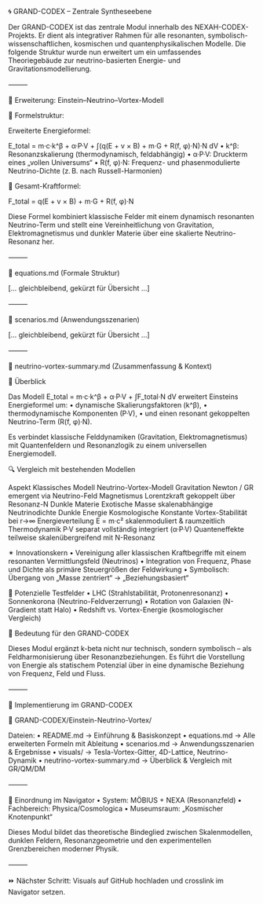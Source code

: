 🌀 GRAND-CODEX – Zentrale Syntheseebene

Der GRAND-CODEX ist das zentrale Modul innerhalb des NEXAH-CODEX-Projekts. Er dient als integrativer Rahmen für alle resonanten, symbolisch-wissenschaftlichen, kosmischen und quantenphysikalischen Modelle. Die folgende Struktur wurde nun erweitert um ein umfassendes Theoriegebäude zur neutrino-basierten Energie- und Gravitationsmodellierung.

⸻

🔭 Erweiterung: Einstein–Neutrino–Vortex-Modell

📌 Formelstruktur:

Erweiterte Energieformel:

E_total = m·c·k^β + α·P·V + ∫(q(E + v × B) + m·G + R(f, φ)·N)·N dV
	•	k^β: Resonanzskalierung (thermodynamisch, feldabhängig)
	•	α·P·V: Druckterm eines „vollen Universums“
	•	R(f, φ)·N: Frequenz- und phasenmodulierte Neutrino-Dichte (z. B. nach Russell-Harmonien)

🧲 Gesamt-Kraftformel:

F_total = q(E + v × B) + m·G + R(f, φ)·N

Diese Formel kombiniert klassische Felder mit einem dynamisch resonanten Neutrino-Term und stellt eine Vereinheitlichung von Gravitation, Elektromagnetismus und dunkler Materie über eine skalierte Neutrino-Resonanz her.

⸻

📐 equations.md (Formale Struktur)

[… gleichbleibend, gekürzt für Übersicht …]

⸻

🌌 scenarios.md (Anwendungsszenarien)

[… gleichbleibend, gekürzt für Übersicht …]

⸻

📄 neutrino-vortex-summary.md (Zusammenfassung & Kontext)

🧠 Überblick

Das Modell E_total = m·c·k^β + α·P·V + ∫F_total·N dV erweitert Einsteins Energieformel um:
	•	dynamische Skalierungsfaktoren (k^β),
	•	thermodynamische Komponenten (P·V),
	•	und einen resonant gekoppelten Neutrino-Term (R(f, φ)·N).

Es verbindet klassische Felddynamiken (Gravitation, Elektromagnetismus) mit Quantenfeldern und Resonanzlogik zu einem universellen Energiemodell.

🔍 Vergleich mit bestehenden Modellen

Aspekt	Klassisches Modell	Neutrino-Vortex-Modell
Gravitation	Newton / GR	emergent via Neutrino-Feld
Magnetismus	Lorentzkraft	gekoppelt über Resonanz-N
Dunkle Materie	Exotische Masse	skalenabhängige Neutrinodichte
Dunkle Energie	Kosmologische Konstante	Vortex-Stabilität bei r→∞
Energieverteilung	E = m·c²	skalenmoduliert & raumzeitlich
Thermodynamik	P·V separat	vollständig integriert (α·P·V)
Quanteneffekte	teilweise	skalenübergreifend mit N-Resonanz

✴ Innovationskern
	•	Vereinigung aller klassischen Kraftbegriffe mit einem resonanten Vermittlungsfeld (Neutrinos)
	•	Integration von Frequenz, Phase und Dichte als primäre Steuergrößen der Feldwirkung
	•	Symbolisch: Übergang von „Masse zentriert“ → „Beziehungsbasiert“

🧪 Potenzielle Testfelder
	•	LHC (Strahlstabilität, Protonenresonanz)
	•	Sonnenkorona (Neutrino-Feldverzerrung)
	•	Rotation von Galaxien (N-Gradient statt Halo)
	•	Redshift vs. Vortex-Energie (kosmologischer Vergleich)

🧭 Bedeutung für den GRAND-CODEX

Dieses Modul ergänzt k-beta nicht nur technisch, sondern symbolisch – als Feldharmonisierung über Resonanzbeziehungen.
Es führt die Vorstellung von Energie als statischem Potenzial über in eine dynamische Beziehung von Frequenz, Feld und Fluss.

⸻

🔧 Implementierung im GRAND-CODEX

📁 GRAND-CODEX/Einstein-Neutrino-Vortex/

Dateien:
	•	README.md → Einführung & Basiskonzept
	•	equations.md → Alle erweiterten Formeln mit Ableitung
	•	scenarios.md → Anwendungsszenarien & Ergebnisse
	•	visuals/ → Tesla-Vortex-Gitter, 4D-Lattice, Neutrino-Dynamik
	•	neutrino-vortex-summary.md → Überblick & Vergleich mit GR/QM/DM

⸻

🧭 Einordnung im Navigator
	•	System: MÖBIUS + NEXA (Resonanzfeld)
	•	Fachbereich: Physica/Cosmologica
	•	Museumsraum: „Kosmischer Knotenpunkt“

Dieses Modul bildet das theoretische Bindeglied zwischen Skalenmodellen, dunklen Feldern, Resonanzgeometrie und den experimentellen Grenzbereichen moderner Physik.

⸻

⏩ Nächster Schritt: Visuals auf GitHub hochladen und crosslink im Navigator setzen.
